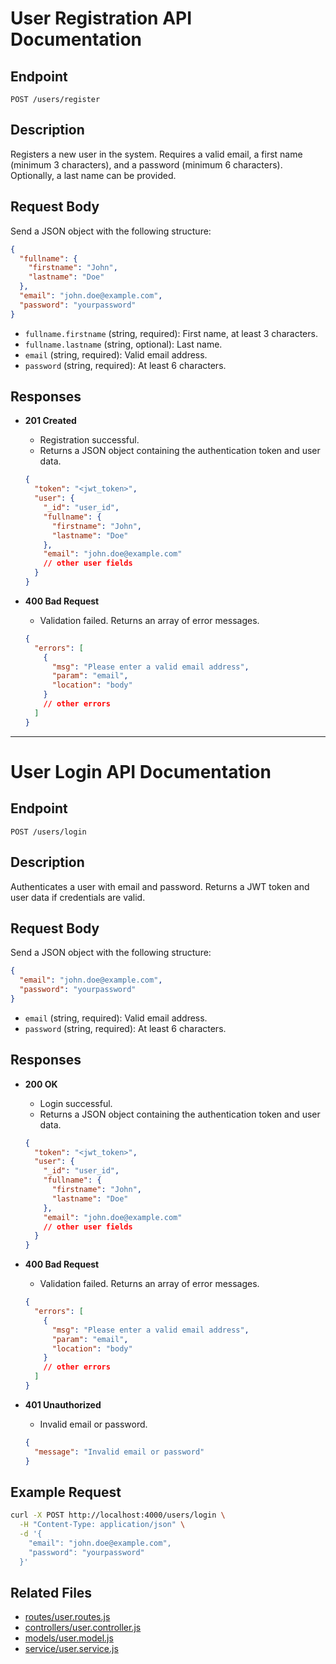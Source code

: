 # User Registration API Documentation

## Endpoint

`POST /users/register`

## Description

Registers a new user in the system. Requires a valid email, a first name (minimum 3 characters), and a password (minimum 6 characters). Optionally, a last name can be provided.

## Request Body

Send a JSON object with the following structure:

```json
{
  "fullname": {
    "firstname": "John",
    "lastname": "Doe"
  },
  "email": "john.doe@example.com",
  "password": "yourpassword"
}
```

- `fullname.firstname` (string, required): First name, at least 3 characters.
- `fullname.lastname` (string, optional): Last name.
- `email` (string, required): Valid email address.
- `password` (string, required): At least 6 characters.

## Responses

- **201 Created**

  - Registration successful.
  - Returns a JSON object containing the authentication token and user data.

  ```json
  {
    "token": "<jwt_token>",
    "user": {
      "_id": "user_id",
      "fullname": {
        "firstname": "John",
        "lastname": "Doe"
      },
      "email": "john.doe@example.com"
      // other user fields
    }
  }
  ```

- **400 Bad Request**
  - Validation failed. Returns an array of error messages.
  ```json
  {
    "errors": [
      {
        "msg": "Please enter a valid email address",
        "param": "email",
        "location": "body"
      }
      // other errors
    ]
  }
  ```

---

# User Login API Documentation

## Endpoint

`POST /users/login`

## Description

Authenticates a user with email and password. Returns a JWT token and user data if credentials are valid.

## Request Body

Send a JSON object with the following structure:

```json
{
  "email": "john.doe@example.com",
  "password": "yourpassword"
}
```

- `email` (string, required): Valid email address.
- `password` (string, required): At least 6 characters.

## Responses

- **200 OK**

  - Login successful.
  - Returns a JSON object containing the authentication token and user data.

  ```json
  {
    "token": "<jwt_token>",
    "user": {
      "_id": "user_id",
      "fullname": {
        "firstname": "John",
        "lastname": "Doe"
      },
      "email": "john.doe@example.com"
      // other user fields
    }
  }
  ```

- **400 Bad Request**
  - Validation failed. Returns an array of error messages.
  ```json
  {
    "errors": [
      {
        "msg": "Please enter a valid email address",
        "param": "email",
        "location": "body"
      }
      // other errors
    ]
  }
  ```

- **401 Unauthorized**
  - Invalid email or password.
  ```json
  {
    "message": "Invalid email or password"
  }
  ```

## Example Request

```sh
curl -X POST http://localhost:4000/users/login \
  -H "Content-Type: application/json" \
  -d '{
    "email": "john.doe@example.com",
    "password": "yourpassword"
  }'
```

## Related Files

- [routes/user.routes.js](routes/user.routes.js)
- [controllers/user.controller.js](controllers/user.controller.js)
- [models/user.model.js](models/user.model.js)
- [service/user.service.js](service/user.service.js)
